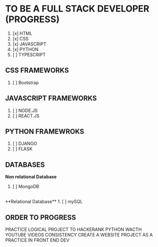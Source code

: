 # TO BE A FULL STACK DEVELOPER (PROGRESS)
1. [x] HTML
2. [x] CSS
4. [x] JAVASCRIPT    
5. [x] PYTHON
6. [ ] TYPESCRIPT
## CSS FRAMEWORKS
1. [ ] Bootstrap 
## JAVASCRIPT FRAMEWORKS
1. [ ] NODE.JS
2. [ ] REACT.JS
## PYTHON FRAMEWROKS
1. [ ] DJANGO
2. [ ] FLASK
## DATABASES
**Non relational Database**
1. [ ] MongoDB
<br> 
**Relational Database**
1. [ ] mySQL

## ORDER TO PROGRESS
PRACTICE LOGICAL PROJECT TO HACKERANK PYTHON
WACTH YOUTUBE VIDEOS
CONSISTENCY
CREATE A WEBSITE PROJECT AS A PRACTICE IN FRONT END DEV

